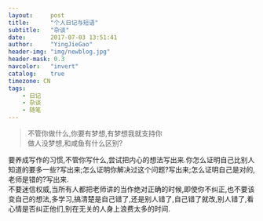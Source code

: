 ```yaml
---
layout:     post
title:      "个人日记与短语"
subtitle:   "杂谈"
date:       2017-07-03 13:51:41
author:     "YingJieGao"
header-img: "img/newblog.jpg"
header-mask: 0.3
navcolor:   "invert"
catalog:	true
timezone: CN
tags:
    - 日记
    - 杂谈
    - 随笔
---
```


> 不管你做什么,你要有梦想,有梦想我就支持你<br />
> 做人没梦想,和咸鱼有什么区别?<br />

要养成写作的习惯,不管你写什么,尝试把内心的想法写出来.你怎么证明自己比别人知道的要多一些?写出来;怎么证明你解决过这个问题?写出来;怎么证明自己是对的,老师是错的?写出来.<br />
不要迷信权威,当所有人都把老师讲的当作绝对正确的时候,即使你不纠正,也不要该变自己的想法,多学习,搞清楚是自己错了,还是别人错了,自己错了就改,别人错了,看心情是否纠正他们,别在无关的人身上浪费太多的时间.
